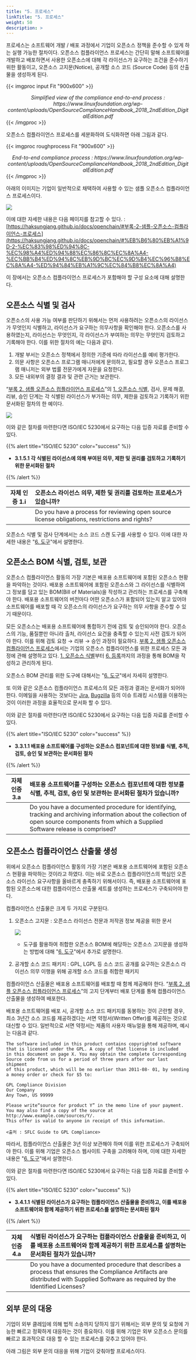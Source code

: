 ```yaml
---
title: "5. 프로세스"
linkTitle: "5. 프로세스"
weight: 50
description: >
---
```


프로세스는 소프트웨어 개발 / 배포 과정에서 기업이 오픈소스 정책을 준수할 수 있게 하는 실행 가능한 절차이다. 오픈소스 컴플라이언스 프로세스는 간단히 말해 소프트웨어를 개발하고 배포하면서 사용한 오픈소스에 대해 각 라이선스가 요구하는 조건을 준수하기 위한 활동이고, 오픈소스 고지문(Notice), 공개할 소스 코드 (Source Code) 등의 산출물을 생성하게 된다. 


{{< imgproc input Fit "900x600" >}}
<center><i>Simplified view of the compliance end-to-end process : https://www.linuxfoundation.org/wp-content/uploads/OpenSourceComplianceHandbook_2018_2ndEdition_DigitalEdition.pdf</i></center>
{{< /imgproc >}}


오픈소스 컴플라이언스 프로세스를 세분화하여 도식화하면 아래 그림과 같다. 



{{< imgproc roughprocess Fit "900x600" >}}
<center><i>End-to-end compliance process : https://www.linuxfoundation.org/wp-content/uploads/OpenSourceComplianceHandbook_2018_2ndEdition_DigitalEdition.pdf</i></center>
{{< /imgproc >}}

아래의 이미지는 기업이 일반적으로 채택하여 사용할 수 있는 샘플 오픈소스 컴플라이언스 프로세스이다.

![](sampleprocess.png)

이에 대한 자세한 내용은 다음 페이지를 참고할 수 있다. : [https://haksungjang.github.io/docs/openchain/#부록-2-샘플-오픈소스-컴플라이언스-프로세스](https://haksungjang.github.io/docs/openchain/#%EB%B6%80%EB%A1%9D-2-%EC%83%98%ED%94%8C-%EC%98%A4%ED%94%88%EC%86%8C%EC%8A%A4-%EC%BB%B4%ED%94%8C%EB%9D%BC%EC%9D%B4%EC%96%B8%EC%8A%A4-%ED%94%84%EB%A1%9C%EC%84%B8%EC%8A%A4)

이 장에서는 오픈소스 컴플라이언스 프로세스가 포함해야 할 구성 요소에 대해 설명한다. 

## 오픈소스 식별 및 검사

오픈소스의 사용 가능 여부를 판단하기 위해서는 먼저 사용하려는 오픈소스의 라이선스가 무엇인지 식별하고, 라이선스가 요구하는 의무사항을 확인해야 한다. 오픈소스를 사용하였는지, 라이선스는 무엇인지, 각 라이선스가 부여하는 의무는 무엇인지 검토하고 기록해야 한다. 이를 위한 절차의 예는 다음과 같다.

1. 개발 부서는 오픈소스 정책에서 정의한 기준에 따라 라이선스를 예비 평가한다.
2. 의문 사항은 오픈소스 프로그램 매니저에게 문의하고, 필요할 경우 오픈소스 프로그램 매니저는 외부 법률 전문가에게 자문을 요청한다.
3. 모든 내외부의 결정 결과 및 관련 근거는 보관한다.

“[부록 2. 샘플 오픈소스 컴플라이언스 프로세스](https://haksungjang.github.io/docs/openchain/#%EB%B6%80%EB%A1%9D-2-%EC%83%98%ED%94%8C-%EC%98%A4%ED%94%88%EC%86%8C%EC%8A%A4-%EC%BB%B4%ED%94%8C%EB%9D%BC%EC%9D%B4%EC%96%B8%EC%8A%A4-%ED%94%84%EB%A1%9C%EC%84%B8%EC%8A%A4)”의 [1. 오픈소스 식별](https://haksungjang.github.io/docs/openchain/#1-%EC%98%A4%ED%94%88%EC%86%8C%EC%8A%A4-%EC%8B%9D%EB%B3%84subidentification-of-open-sourcesub), 검사, 문제 해결, 리뷰, 승인 단계는 각 식별된 라이선스가 부가하는 의무, 제한을 검토하고 기록하기 위한 문서화된 절차의 한 예이다. 

![](identification.png)


이와 같은 절차를 마련한다면 ISO/IEC 5230에서 요구하는 다음 입증 자료를 준비할 수 있다.

{{% alert title="ISO/IEC 5230" color="success" %}}

* <b>3.1.5.1 각 식별된 라이선스에 의해 부여된 의무, 제한 및 권리를 검토하고 기록하기 위한 문서화된 절차</b>

{{% /alert %}}

| 자체 인증 1.i  | 오픈소스 라이선스 의무, 제한 및 권리를 검토하는 프로세스가 있습니까? |
|---|:---|
|  | Do you have a process for reviewing open source license obligations, restrictions and rights? |

오픈소스 식별 및 검사 단계에서는 소스 코드 스캔 도구를 사용할 수 있다. 이에 대한 자세한 내용은 "[6. 도구](../6-tool/)"에서 설명한다. 

## 오픈소스 BOM 식별, 검토, 보관

오픈소스 컴플라이언스 활동의 가장 기본은 배포용 소프트웨어에 포함된 오픈소스 현황을 파악하는 것이다. 배포용 소프트웨어에 포함된 오픈소스와 그 라이선스를 식별하여 그 정보를 담고 있는 BOM(Bill of Materials)을 작성하고 관리하는 프로세스를 구축해야 한다. 배포용 소프트웨어의 버전마다 어떤 오픈소스가 포함되어 있는지 알고 있어야 소프트웨어를 배포할 때 각 오픈소스의 라이선스가 요구하는 의무 사항을 준수할 수 있기 때문이다.

모든 오픈소스는 배포용 소프트웨어에 통합하기 전에 검토 및 승인되어야 한다. 오픈소스의 기능, 품질뿐만 아니라 출처, 라이선스 요건을 충족할 수 있는지 사전 검토가 되어야 한다. 이를 위해 검토 요청 → 리뷰 → 승인 과정이 필요하다. [부록 2. 샘플 오픈소스 컴플라이언스 프로세스](https://haksungjang.github.io/docs/openchain/#%EB%B6%80%EB%A1%9D-2-%EC%83%98%ED%94%8C-%EC%98%A4%ED%94%88%EC%86%8C%EC%8A%A4-%EC%BB%B4%ED%94%8C%EB%9D%BC%EC%9D%B4%EC%96%B8%EC%8A%A4-%ED%94%84%EB%A1%9C%EC%84%B8%EC%8A%A4)에서는 기업의 오픈소스 컴플라이언스를 위한 프로세스 모든 과정에 관해 설명하고 있다. [1. 오픈소스 식별](https://haksungjang.github.io/docs/openchain/#1-%EC%98%A4%ED%94%88%EC%86%8C%EC%8A%A4-%EC%8B%9D%EB%B3%84subidentification-of-open-sourcesub)부터 [6. 등록](https://haksungjang.github.io/docs/openchain/#6-%EB%93%B1%EB%A1%9Dsubregistrationsub)까지의 과정을 통해 BOM을 작성하고 관리하게 된다.

오픈소스 BOM 관리를 위한 도구에 대해서는 "[6. 도구](../6-tool/)"에서 자세히 설명한다. 

또 이와 같은 오픈소스 컴플라이언스 프로세스의 모든 과정과 결과는 문서화가 되어야 한다. 이메일을 사용하는 것보다는 [Jira](https://www.atlassian.com/software/jira), [Bugzilla](https://www.bugzilla.org/) 등의 이슈 트래킹 시스템을 이용하는 것이 이러한 과정을 효율적으로 문서화 할 수 있다.

이와 같은 절차를 마련한다면 ISO/IEC 5230에서 요구하는 다음 입증 자료를 준비할 수 있다.

{{% alert title="ISO/IEC 5230" color="success" %}}

* <b>3.3.1.1 배포용 소프트웨어를 구성하는 오픈소스 컴포넌트에 대한 정보를 식별, 추적, 검토, 승인 및 보관하는 문서화된 절차</b>

{{% /alert %}}

| 자체 인증 3.a  | 배포용 소프트웨어를 구성하는 오픈소스 컴포넌트에 대한 정보를 식별, 추적, 검토, 승인 및 보관하는 문서화된 절차가 있습니까? |
|---|:---|
|  | Do you have a documented procedure for identifying, tracking and archiving information about the collection of open source components from which a Supplied Software release is comprised? |

## 오픈소스 컴플라이언스 산출물 생성

위에서 오픈소스 컴플라이언스 활동의 가장 기본은 배포용 소프트웨어에 포함된 오픈소스 현황을 파악하는 것이라고 하였다. 이는 바로 오픈소스 컴플라이언스의 핵심인 오픈소스 라이선스 요구사항을 올바르게 충족하기 위해서이다. 즉, 배포용 소프트웨어에 포함된 오픈소스에 대한 컴플라이언스 산출물 세트를 생성하는 프로세스가 구축되어야 한다.

컴플라이언스 산출물은 크게 두 가지로 구분된다.

1. 오픈소스 고지문 : 오픈소스 라이선스 전문과 저작권 정보 제공을 위한 문서

    ![](ossnotice.png)

    * 도구를 활용하여 취합한 오픈소스 BOM에 해당하는 오픈소스 고지문을 생성하는 방법에 대해 "[6. 도구](../6-tool/)"에서 추가로 설명한다. 

2. 공개할 소스 코드 패키지 : GPL, LGPL 등 소스 코드 공개를 요구하는 오픈소스 라이선스 의무 이행을 위해 공개할 소스 코드를 취합한 패키지

컴플라이언스 산출물은 배포용 소프트웨어를 배포할 때 함께 제공해야 한다. “[부록 2. 샘플 오픈소스 컴플라이언스 프로세스](https://haksungjang.github.io/docs/openchain/#%EB%B6%80%EB%A1%9D-2-%EC%83%98%ED%94%8C-%EC%98%A4%ED%94%88%EC%86%8C%EC%8A%A4-%EC%BB%B4%ED%94%8C%EB%9D%BC%EC%9D%B4%EC%96%B8%EC%8A%A4-%ED%94%84%EB%A1%9C%EC%84%B8%EC%8A%A4)”의 고지 단계부터 배포 단계를 통해 컴플라이언스 산출물을 생성하여 배포한다.

배포용 소프트웨어를 배포 시, 공개할 소스 코드 패키지를 동봉하는 것이 곤란할 경우, 최소 3년간 소스 코드를 제공하겠다는 서면 약정서(Written Offer)를 제공하는 것으로 대신할 수 있다. 일반적으로 서면 약정서는 제품의 사용자 매뉴얼을 통해 제공하며, 예시는 다음과 같다.

```
The software included in this product contains copyrighted software 
that is licensed under the GPL. A copy of that license is included 
in this document on page X. You may obtain the complete Corresponding 
Source code from us for a period of three years after our last shipment 
of this product, which will be no earlier than 2011-08- 01, by sending 
a money order or check for $5 to:

GPL Compliance Division
Our Company
Any Town, US 99999

Please write“source for product Y” in the memo line of your payment.
You may also find a copy of the source at http://www.example.com/sources/Y/.
This offer is valid to anyone in receipt of this information.

<출처 : SFLC Guide to GPL Compliance>
```

따라서, 컴플라이언스 산출물은 3년 이상 보관해야 하며 이를 위한 프로세스가 구축되어야 한다. 이를 위해 기업은 오픈소스 웹사이트 구축을 고려해야 하며, 이에 대한 자세한 내용은 "[6. 도구](../6-tool/)"에서 설명한다. 

이와 같은 절차를 마련한다면 ISO/IEC 5230에서 요구하는 다음 입증 자료를 준비할 수 있다.

{{% alert title="ISO/IEC 5230" color="success" %}}

* <b>3.4.1.1 식별된 라이선스가 요구하는 컴플라이언스 산출물을 준비하고, 이를 배포용 소프트웨어와 함께 제공하기 위한 프로세스를 설명하는 문서화된 절차</b>

{{% /alert %}}

| 자체 인증 4.a  | 식별된 라이선스가 요구하는 컴플라이언스 산출물을 준비하고, 이를 배포용 소프트웨어와 함께 제공하기 위한 프로세스를 설명하는 문서화된 절차가 있습니까? |
|---|:---|
|  | Do you have a documented procedure that describes a process that ensures the Compliance Artifacts are distributed with Supplied Software as required by the Identified Licenses? |

## 외부 문의 대응

기업이 외부 클레임에 의해 법적 소송까지 당하지 않기 위해서는 외부 문의 및 요청에 가능한 빠르고 정확하게 대응하는 것이 중요하다. 이를 위해 기업은 외부 오픈소스 문의를 빠르고 효과적으로 대응 할 수 있는 프로세스를 갖추고 있어야 한다.

아래 그림은 외부 문의 대응을 위해 기업이 갖춰야할 프로세스이다. 

